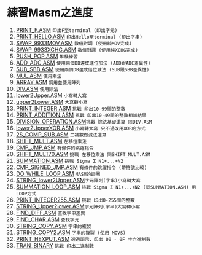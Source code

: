 # 練習Masm之進度
1. [PRINT_F.ASM](./PRINT_F.ASM)                       `印出F至terminal (印出字元)`
2. [PRINT_HELLO.ASM](./PRINT_HELLO.ASM)               `印出Hello至terminal (印出字串)`
3. [SWAP_9933MOV.ASM](./SWAP_9933MOV.ASM)             `數值對調 (使用純MOV完成)`
4. [SWAP_9933XCHG.ASM](./SWAP_9933XCHG.ASM)           `數值對調 (使用純XCHG完成)`
5. [PUSH_POP.ASM](./PUSH_POP.ASM)                     `堆棧練習`
6. [ADD_ADC.ASM](./ADD_ADC.ASM)                       `使用兩個DB達成進位加法 (ADD跟ADC差異性)`
7. [SUB_SBB.ASM](./SUB_SBB.ASM)                       `使用兩個DB達成借位減法 (SUB跟SBB差異性)`
8. [MUL.ASM](./MUL.ASM)                               `使用乘法`
9. [ARRAY.ASM](./ARRAY.ASM)                           `調用並使用陣列`
10. [DIV.ASM](./DIV.ASM)                              `使用除法`
11. [lower2Upper.ASM](./lower2Upper.ASM)              `小寫轉大寫`
12. [upper2Lower.ASM](./upper2Lower.ASM)              `大寫轉小寫`
13. [PRINT_INTEGER.ASM](./PRINT_INTEGER.ASM)          `挑戰 印出10-99間的整數`
14. [PRINT_ADDITION.ASM](./PRINT_ADDITION.ASM)        `挑戰 印出10-49間的整數相加結果`
15. [DIVISION_OPERATION.ASM](./DIVISION_OPERATION.ASM)`挑戰 除法基礎運算 同DIV.ASM`
16. [lower2UpperXOR.ASM](./lower2UpperXOR.ASM)        `小寫轉大寫 只不過改用XOR的方式`
17. [2S_COMP_SUB.ASM](./2S_COMP_SUB.ASM)              `二補數做減法運算`
18. [SHIFT_MULT.ASM](./SHIFT_MULT.ASM)                `左移位乘法`
19. [CMP_JMP.ASM](./CMP_JMP.ASM)                      `有條件的跳躍指令`
20. [SHIFT_MULT70.ASM](./SHIFT_MULT70.ASM)            `挑戰 左移位乘法 同SHIFT_MULT.ASM`
21. [SUMMATION.ASM](./SUMMATION.ASM)                  `挑戰 Sigma Σ N1+...+N2`
22. [CMP_SIGNED_JMP.ASM](./CMP_SIGNED_JMP.ASM)        `有條件的跳躍指令 (帶符號比較)`
23. [DO_WHILE_LOOP.ASM](./DO_WHILE_LOOP.ASM)          `MASM的迴圈`
24. [STRING_lower2Upper.ASM](./STRING_lower2Upper.ASM)`字元陣列(字串)小寫轉大寫`
25. [SUMMATION_LOOP.ASM](./SUMMATION_LOOP.ASM)        `挑戰 Sigma Σ N1+...+N2 (同SUMMATION.ASM) 用LOOP方式`
26. [PRINT_INTEGER255.ASM](./PRINT_INTEGER255.ASM)    `挑戰 印出0-255間的整數`
27. [STRING_Upper2lower.ASM](./STRING_Upper2lower.ASM)`字元陣列(字串)大寫轉小寫`
28. [FIND_DIFF.ASM](./FIND_DIFF.ASM)                  `查找字串差異`
29. [FIND_CHAR.ASM](./FIND_CHAR.ASM)                  `查找字元`
30. [STRING_COPY.ASM](./STRING_COPY.ASM)              `字串的複製`
31. [STRING_COPY2.ASM](./STRING_COPY2.ASM)            `字串的複製 (使用 MOVS)`
32. [PRINT_HEXPUT.ASM](./PRINT_HEXPUT_EDITING.ASM)    `透過函示，印出 00 - 0F 十六進制數`
33. [TRAN_BINARY](./TRAN_BINARY.ASM)                  `挑戰 印出二進制數`

